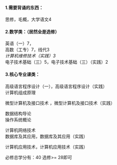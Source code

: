 #### 1.需要背诵的东西：  
思修，毛概，大学语文4  

#### 2.数学类：（居然全是选修）  
英语（一）7，  
高数（工专）7，线代3  
*计算机维修技术（实践）3*  
电子技术基础（三）5，电子技术基础（三）（实践）2  
  
#### 3.核心专业课类：    
高级语言程序设计（一），高级语言程序设计（实践）  
计算机组成原理  
  
微型计算机及接口技术 ，微型计算机及接口技术（实践）  

数据结构导论  
操作系统概论  
  
计算机网络技术   
数据库及其应用，数据库及其应用（实践） 
  
计算机应用技术，计算机应用技术（实践） 



必修总学分有：40 
选修>= 28即可 
